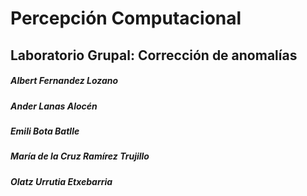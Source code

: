 # Percepción Computacional
## Laboratorio Grupal: Corrección de anomalías
##### Albert Fernandez Lozano
##### Ander Lanas Alocén
##### Emili Bota Batlle
##### María de la Cruz Ramírez Trujillo
##### Olatz Urrutia Etxebarria
